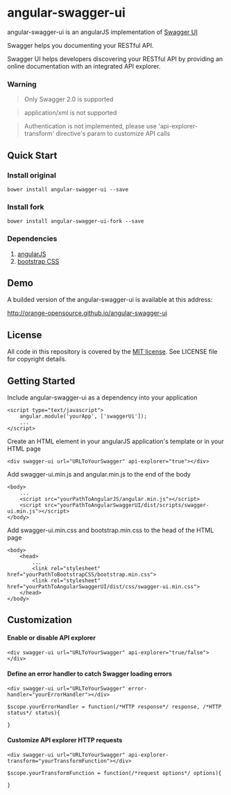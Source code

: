 # angular-swagger-ui

angular-swagger-ui is an angularJS implementation of [Swagger UI](http://swagger.io)

Swagger helps you documenting your RESTful API.

Swagger UI helps developers discovering your RESTful API by providing an online documentation with an integrated API explorer.

### Warning 
> Only Swagger 2.0 is supported

> application/xml is not supported

> Authentication is not implemented, please use 'api-explorer-transform' directive's param to customize API calls

## Quick Start

### Install original

`bower install angular-swagger-ui --save`

### Install fork

`bower install angular-swagger-ui-fork --save`

### Dependencies

1. [angularJS](https://angularjs.org)
2. [bootstrap CSS](http://getbootstrap.com)

## Demo

A builded version of the angular-swagger-ui is available at this address:

http://orange-opensource.github.io/angular-swagger-ui

## License

All code in this repository is covered by the [MIT license](http://opensource.org/licenses/MIT).
See LICENSE file for copyright details.

## Getting Started

Include angular-swagger-ui as a dependency into your application
```
<script type="text/javascript">
	angular.module('yourApp', ['swaggerUi']);
	...
</script>
```
Create an HTML element in your angularJS application's template or in your HTML page
```
<div swagger-ui url="URLToYourSwagger" api-explorer="true"></div>
```
Add swagger-ui.min.js and angular.min.js to the end of the body
```
<body>
 	...
 	<script src="yourPathToAngularJS/angular.min.js"></script>
 	<script src="yourPathToAngularSwaggerUI/dist/scripts/swagger-ui.min.js"></script>
</body>
```
Add swagger-ui.min.css and bootstrap.min.css to the head of the HTML page
```
<body>
	<head>
		...
		<link rel="stylesheet" href="yourPathToBootstrapCSS/bootstrap.min.css">
		<link rel="stylesheet" href="yourPathToAngularSwaggerUI/dist/css/swagger-ui.min.css">
  	</head>
</body>
```
## Customization

#### Enable or disable API explorer
```
<div swagger-ui url="URLToYourSwagger" api-explorer="true/false"></div>
```

#### Define an error handler to catch Swagger loading errors
```
<div swagger-ui url="URLToYourSwagger" error-handler="yourErrorHandler"></div>
```
```
$scope.yourErrorHandler = function(/*HTTP response*/ response, /*HTTP status*/ status){
	
}
```

#### Customize API explorer HTTP requests
```
<div swagger-ui url="URLToYourSwagger" api-explorer-transform="yourTransformFunction"></div>
```
```
$scope.yourTransformFunction = function(/*request options*/ options){
	
}
```
